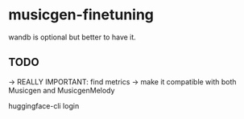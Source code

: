 # musicgen-finetuning

wandb is optional but better to have it.

## TODO
-> REALLY IMPORTANT: find metrics
-> make it compatible with both Musicgen and MusicgenMelody

huggingface-cli login